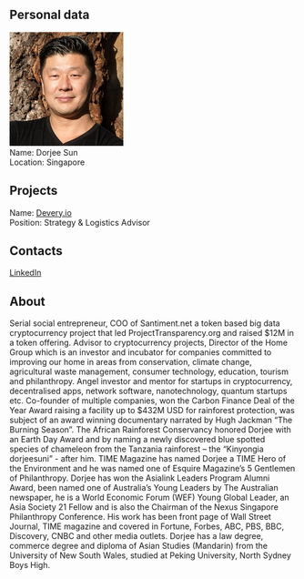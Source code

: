 ## Personal data
![dorjee sun photo](photo/dorjee_sun.jpg)  
Name:   Dorjee Sun  
Location: Singapore  
## Projects 
Name: [Devery.io](../projects/devery_io.md)  
Position: Strategy & Logistics Advisor   
## Contacts  
[LinkedIn](https://www.linkedin.com/in/dorjee/)
## About
Serial social entrepreneur, COO of Santiment.net a token based big data cryptocurrency project that led ProjectTransparency.org and raised $12M in a token offering. Advisor to cryptocurrency projects, Director of the Home Group which is an investor and incubator for companies committed to improving our home in areas from conservation, climate change, agricultural waste management, consumer technology, education, tourism and philanthropy. Angel investor and mentor for startups in cryptocurrency, decentralised apps, network software, nanotechnology, quantum startups etc. Co-founder of multiple companies, won the Carbon Finance Deal of the Year Award raising a facility up to $432M USD for rainforest protection, was subject of an award winning documentary narrated by Hugh Jackman “The Burning Season”. The African Rainforest Conservancy honored Dorjee with an Earth Day Award and by naming a newly discovered blue spotted species of chameleon from the Tanzania rainforest – the “Kinyongia dorjeesuni” - after him. TIME Magazine has named Dorjee a TIME Hero of the Environment and he was named one of Esquire Magazine’s 5 Gentlemen of Philanthropy. Dorjee has won the Asialink Leaders Program Alumni Award, been named one of Australia’s Young Leaders by The Australian newspaper, he is a World Economic Forum (WEF) Young Global Leader, an Asia Society 21 Fellow and is also the Chairman of the Nexus Singapore Philanthropy Conference. His work has been front page of Wall Street Journal, TIME magazine and covered in Fortune, Forbes, ABC, PBS, BBC, Discovery, CNBC and other media outlets. Dorjee has a law degree, commerce degree and diploma of Asian Studies (Mandarin) from the University of New South Wales, studied at Peking University, North Sydney Boys High.
